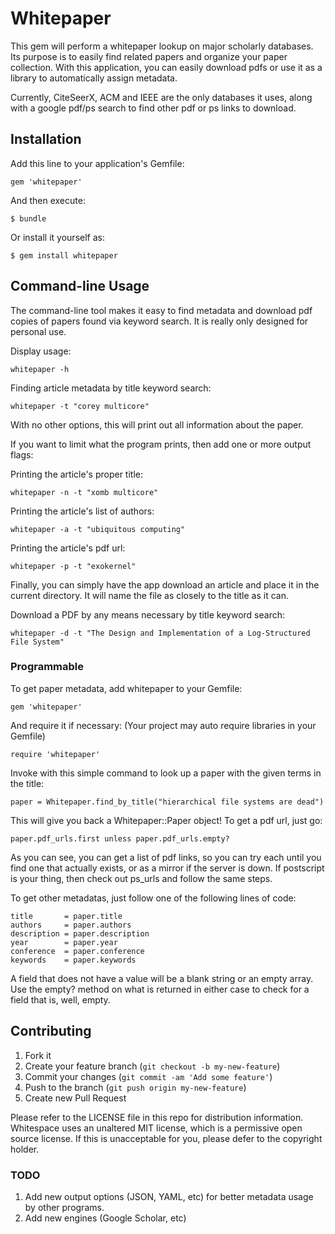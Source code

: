 # Whitepaper

This gem will perform a whitepaper lookup on major scholarly databases. Its purpose is to easily find
related papers and organize your paper collection. With this application, you can easily download pdfs
or use it as a library to automatically assign metadata.

Currently, CiteSeerX, ACM and IEEE are the only databases it uses, along with a
google pdf/ps search to find other pdf or ps links to download.

## Installation

Add this line to your application's Gemfile:

    gem 'whitepaper'

And then execute:

    $ bundle

Or install it yourself as:

    $ gem install whitepaper

## Command-line Usage

The command-line tool makes it easy to find metadata and download pdf copies of
papers found via keyword search. It is really only designed for personal use.

Display usage:

    whitepaper -h

Finding article metadata by title keyword search:

    whitepaper -t "corey multicore"

With no other options, this will print out all information about the paper.

If you want to limit what the program prints, then add one or more output flags:

Printing the article's proper title:

    whitepaper -n -t "xomb multicore"

Printing the article's list of authors:

    whitepaper -a -t "ubiquitous computing"

Printing the article's pdf url:

    whitepaper -p -t "exokernel"

Finally, you can simply have the app download an article and place it in the
current directory. It will name the file as closely to the title as it can.

Download a PDF by any means necessary by title keyword search:

    whitepaper -d -t "The Design and Implementation of a Log-Structured File System"

### Programmable

To get paper metadata, add whitepaper to your Gemfile:

    gem 'whitepaper'

And require it if necessary: (Your project may auto require libraries in your Gemfile)

    require 'whitepaper'

Invoke with this simple command to look up a paper with the given terms in the title:

    paper = Whitepaper.find_by_title("hierarchical file systems are dead")

This will give you back a Whitepaper::Paper object! To get a pdf url, just go:

    paper.pdf_urls.first unless paper.pdf_urls.empty?

As you can see, you can get a list of pdf links, so you can try each until you find one
that actually exists, or as a mirror if the server is down. If postscript is your thing, then check
out ps_urls and follow the same steps.

To get other metadatas, just follow one of the following lines of code:

    title       = paper.title
    authors     = paper.authors
    description = paper.description
    year        = paper.year
    conference  = paper.conference
    keywords    = paper.keywords

A field that does not have a value will be a blank string or an empty array. Use the
empty? method on what is returned in either case to check
for a field that is, well, empty.

## Contributing

1. Fork it
2. Create your feature branch (`git checkout -b my-new-feature`)
3. Commit your changes (`git commit -am 'Add some feature'`)
4. Push to the branch (`git push origin my-new-feature`)
5. Create new Pull Request

Please refer to the LICENSE file in this repo for distribution information.
Whitespace uses an unaltered MIT license, which is a permissive open source
license. If this is unacceptable for you, please defer to the copyright holder.

### TODO

1. Add new output options (JSON, YAML, etc) for better metadata usage by other programs.
2. Add new engines (Google Scholar, etc)
